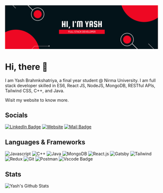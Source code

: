 ![Banner](https://raw.githubusercontent.com/yash-brahmkshatriya/yash-brahmkshatriya/main/assets/github_banner.png)

# Hi, there 👋

I am Yash Brahmkshatriya, a final year student @ Nirma University. I am full stack developer skilled in ES6, React JS, NodeJS, MongoDB, RESTful APIs, Tailwind CSS, C++, and Java.

Wisit my website to know more.

## Socials

[![LinkedIn Badge](https://img.shields.io/badge/LinkedIn-0077B5?style=for-the-badge&logo=linkedin&logoColor=white)](https://www.linkedin.com/in/yash-brahmkshatriya-9b47a51b1/)
[![Website](https://img.shields.io/badge/portfolio-000000?style=for-the-badge&logo=About.me&logoColor=white)](https://yashb.gatsbyjs.io)
[![Mail Badge](https://img.shields.io/badge/Mail-D14836?style=for-the-badge&logo=gmail&logoColor=white)](mailto:yash311000@gmail.com)

## Languages & Frameworks

![Javascript](https://img.shields.io/badge/JavaScript-323330?style=for-the-badge&logo=javascript&logoColor=F7DF1E)
![C++](https://img.shields.io/badge/C%2B%2B-00599C?style=for-the-badge&logo=c%2B%2B&logoColor=white)
![Java](https://img.shields.io/badge/Java-ED8B00?style=for-the-badge&logo=java&logoColor=white)
![MongoDB](https://img.shields.io/badge/MongoDB-white?style=for-the-badge&logo=mongodb&logoColor=4EA94B)
![React.js](https://img.shields.io/badge/React-20232A?style=for-the-badge&logo=react&logoColor=61DAFB)
![Gatsby](https://img.shields.io/badge/Gatsby-663399?style=for-the-badge&logo=gatsby&logoColor=white)
![Tailwind](https://img.shields.io/badge/Tailwind_CSS-38B2AC?style=for-the-badge&logo=tailwind-css&logoColor=white)
![Redux](https://img.shields.io/badge/Redux-593D88?style=for-the-badge&logo=redux&logoColor=white)
![Git](https://img.shields.io/badge/Git-F05032?style=for-the-badge&logo=git&logoColor=white)
![Postman](https://img.shields.io/badge/Postman-FF6C37?style=for-the-badge&logo=Postman&logoColor=white)
![Vscode Badge](https://img.shields.io/badge/VSCode-0078D4?style=for-the-badge&logo=visual%20studio%20code&logoColor=white)

## Stats
![Yash's Github Stats](https://github-readme-stats.vercel.app/api?username=yash-brahmkshatriya)
